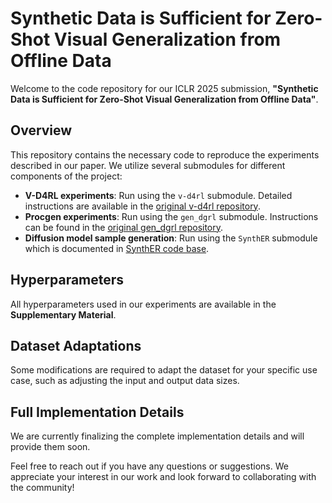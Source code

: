 # Synthetic Data is Sufficient for Zero-Shot Visual Generalization from Offline Data

Welcome to the code repository for our ICLR 2025 submission, **"Synthetic Data is Sufficient for Zero-Shot Visual Generalization from Offline Data"**.

## Overview
This repository contains the necessary code to reproduce the experiments described in our paper. We utilize several submodules for different components of the project:

- **V-D4RL experiments**: Run using the `v-d4rl` submodule. Detailed instructions are available in the [original v-d4rl repository](https://github.com/conglu1997/v-d4rl).
- **Procgen experiments**: Run using the `gen_dgrl` submodule. Instructions can be found in the [original gen_dgrl repository](https://github.com/facebookresearch/gen_dgrl/tree/9fa7e3a314491f1659e561da13c04cf982cb9897).
- **Diffusion model sample generation**: Run using the `SynthER` submodule which is documented in [SynthER code base](https://github.com/conglu1997/SynthER). 

## Hyperparameters
All hyperparameters used in our experiments are available in the **Supplementary Material**.

## Dataset Adaptations
Some modifications are required to adapt the dataset for your specific use case, such as adjusting the input and output data sizes.

## Full Implementation Details
We are currently finalizing the complete implementation details and will provide them soon.

Feel free to reach out if you have any questions or suggestions. We appreciate your interest in our work and look forward to collaborating with the community!
